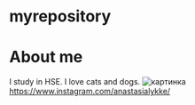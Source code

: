 # myrepository
# About me
I study in HSE. I love cats and dogs.
![картинка](http://builderonline.ru/wp-content/uploads/2011/05/piony-2.jpg "Пионы")
 <https://www.instagram.com/anastasialykke/>
